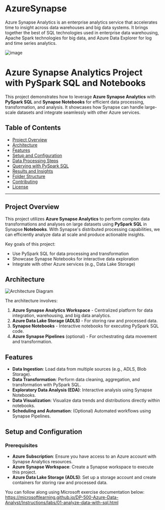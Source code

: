 # AzureSynapse
Azure Synapse Analytics is an enterprise analytics service that accelerates time to insight across data warehouses and big data systems. It brings together the best of SQL technologies used in enterprise data warehousing, Apache Spark technologies for big data, and Azure Data Explorer for log and time series analytics.

![image](https://github.com/BamideleAdeola/AzureSynapse/assets/54434309/015e014d-5462-438b-891a-79895c8952b1)

# Azure Synapse Analytics Project with PySpark SQL and Notebooks

This project demonstrates how to leverage **Azure Synapse Analytics** with **PySpark SQL** and **Synapse Notebooks** for efficient data processing, transformation, and analysis. It showcases how Synapse can handle large-scale datasets and integrate seamlessly with other Azure services.

## Table of Contents

- [Project Overview](#project-overview)
- [Architecture](#architecture)
- [Features](#features)
- [Setup and Configuration](#setup-and-configuration)
- [Data Processing Steps](#[data-processing-steps](https://github.com/BamideleAdeola/AzureSynapse/blob/main/Analyze%20Internet%20Sales.sql))
- [Querying with PySpark SQL](#querying-with-pyspark-sql)
- [Results and Insights](#results-and-insights)
- [Folder Structure](#folder-structure)
- [Contributing](#contributing)
- [License](#license)

---

## Project Overview

This project utilizes **Azure Synapse Analytics** to perform complex data transformations and analyses on large datasets using **PySpark SQL** in Synapse **Notebooks**. With Synapse's distributed processing capabilities, we can efficiently analyze data at scale and produce actionable insights.

Key goals of this project:
- Use PySpark SQL for data processing and transformation
- Showcase Synapse Notebooks for interactive data exploration
- Integrate with other Azure services (e.g., Data Lake Storage)

## Architecture

![Architecture Diagram](path/to/architecture-diagram.png) <!-- Replace with your actual image path -->

The architecture involves:
1. **Azure Synapse Analytics Workspace** - Centralized platform for data integration, warehousing, and big data analytics.
2. **Azure Data Lake Storage (ADLS)** - For storing raw and processed data.
3. **Synapse Notebooks** - Interactive notebooks for executing PySpark SQL code.
4. **Azure Synapse Pipelines** (optional) - For orchestrating data movement and transformation.

## Features

- **Data Ingestion**: Load data from multiple sources (e.g., ADLS, Blob Storage).
- **Data Transformation**: Perform data cleaning, aggregation, and transformation with PySpark SQL.
- **Exploratory Data Analysis (EDA)**: Interactive analysis using Synapse Notebooks.
- **Data Visualization**: Visualize data trends and distributions directly within notebooks.
- **Scheduling and Automation**: (Optional) Automated workflows using Synapse Pipelines.

## Setup and Configuration

### Prerequisites

- **Azure Subscription**: Ensure you have access to an Azure account with Synapse Analytics resources.
- **Azure Synapse Workspace**: Create a Synapse workspace to execute this project.
- **Azure Data Lake Storage (ADLS)**: Set up a storage account and create containers for storing raw and processed data.





You can follow along using Microsoft exercise documentation below:
https://microsoftlearning.github.io/DP-500-Azure-Data-Analyst/Instructions/labs/01-analyze-data-with-sql.html


